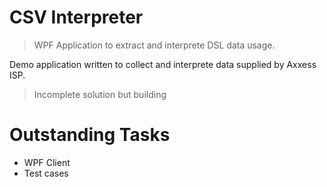 # CSV Interpreter

> WPF Application to extract and interprete DSL data usage.

Demo application written to collect and interprete data supplied by Axxess ISP.

> Incomplete solution but building

# Outstanding Tasks
* WPF Client
* Test cases

